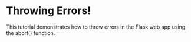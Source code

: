 # Throwing Errors!

This tutorial demonstrates how to throw errors in the Flask web app using the abort() function.

